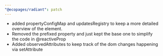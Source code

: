 ```yaml
---
"@ecopages/radiant": patch
---
```


- added propertyConfigMap and updatesRegistry to keep a more detailed overview of the element.
- Removed the prefixed property and just kept the base one to simplify the code in @reactiveProp
- Added observedAttributes to keep track of the dom changes happening via setAttribute
